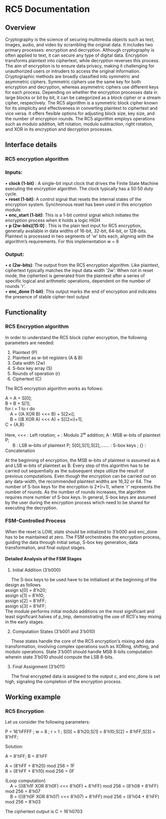 # RC5 Documentation

## Overview

Cryptography is the science of securing multimedia objects such as text, images, audio, and video by scrambling the original data. It includes two primary processes: encryption and decryption. Although cryptography is often applied to text, it can secure any type of digital data. Encryption transforms plaintext into ciphertext, while decryption reverses this process. The aim of encryption is to ensure data privacy, making it challenging for unauthorized users or intruders to access the original information. Cryptographic methods are broadly classified into symmetric and asymmetric ciphers. Symmetric ciphers use the same key for both encryption and decryption, whereas asymmetric ciphers use different keys for each process. Depending on whether the encryption processes data in large blocks or bit by bit, it can be categorized as a block cipher or a stream cipher, respectively. The RC5 algorithm is a symmetric block cipher known for its simplicity and effectiveness in converting plaintext to ciphertext and vice versa. It offers flexible options for adjusting block size, key size, and the number of encryption rounds. The RC5 algorithm employs operations such as modulo addition, left rotation, modulo subtraction, right rotation, and XOR in its encryption and decryption processes.

## Interface details

### RC5 encryption algorithm

### Inputs:
•	**clock (1-bit)** : A single-bit input clock that drives the Finite State Machine executing the encryption algorithm. The clock typically has a 50:50 duty cycle.\
•	**reset (1-bit)**: A control signal that resets the internal states of the encryption system. Synchronous reset has been used in this encryption module.\
•	**enc_start (1-bit)**: This is a 1-bit control signal which initiates the encryption process when it holds a logic HIGH\
•	**p (2w-bits)[15:0]** : This is the plain text input for RC5 encryption, generally available in data widths of 16-bit, 32-bit, 64-bit, or 128-bits. Plaintext is processed in two segments of 'w' bits each, aligning with the algorithm’s requirements. For this implementation w = 8

### Output:
•	**c (2w-bits)**: The output from the RC5 encryption algorithm. Like plaintext, ciphertext typically matches the input data width '2w'. When not in reset mode, the ciphertext is generated from the plaintext after a series of specific logical and arithmetic operations, dependent on the number of rounds 'r'.\
•   **enc_done (1-bit)**: This output marks the end of encryption and indicates the presence of stable cipher-text output 


## Functionality

### RC5 Encryption algorithm

In order to understand the RC5 block cipher encryption, the following parameters are needed:
1. Plaintext (P)
2. Plaintext as w-bit registers (A & B)
2. Data width (2w)
3. S-box key array (S)
4. Rounds of operation (r)
5. Ciphertext (C)

The RC5 encryption algorithm works as follows:

A = A + S[0];\
B = B + S[1];\
for i = 1 to r do\
&nbsp;&nbsp;&nbsp;&nbsp;A = ((A XOR B) <<< B) + S[2&times;i];\
&nbsp;&nbsp;&nbsp;&nbsp;B = ((B XOR A) <<< A) + S[(2&times;i)+1];\
C = {A,B}

Here, <<< : Left rotation; + : Modulo 2<sup>w</sup> addition; A : MSB w-bits of plaintext P;\
&nbsp;&nbsp;&nbsp;&nbsp;&nbsp;&nbsp;B : LSB w-bits of plaintext P; S[0],S[1],S[2],....... : S-box keys ; {} : Concatenation

At the beginning of encryption, the MSB w-bits of plaintext is assumed as A and LSB w-bits of plaintext as B. Every step of this algorithm has to be carried out sequentially as the subsequent steps utilize the result of previous computations. Even though the encryption can be carried out on any data-width, the recommended plaintext widths are 16,32 or 64. The number of S-box keys for the encryption is 2*(r+1), where 'r' represents the number of rounds. As the number of rounds increases, the algorithm requires more number of S-box keys. In general, S-box keys are assumed by the user during the encryption process which need to be shared for executing the decryption.

### FSM-Controlled Process 

When the reset is LOW, state should be initialized to 3'b000 and enc_done has to be maintained at zero. The FSM orchestrates the encryption process, guiding the data through initial setup, S-box key generation, data transformation, and final output stages.

#### Detailed Analysis of the FSM Stages

1. Initial Addition (3'b000)

&nbsp;&nbsp;&nbsp;&nbsp; The S-box keys to be used have to be initialised at the beginning of the design as follows\
	assign s[0] = 8'h20;\
	assign s[1] = 8'h10;\
	assign s[2] = 8'hFF;\
	assign s[3] = 8'hFF;\
	The module performs initial modulo additions on the most significant and least significant halves of p_tmp, demonstrating the use of RC5's key mixing in the early stages.

2. Computation States (3'b001 and 3'b010)

&nbsp;&nbsp;&nbsp;&nbsp; These states handle the core of the RC5 encryption's mixing and data transformation, involving complex operations such as XORing, shifting, and modulo operations. State 3'b001 should handle MSB 8-bits computation wherein state 3'b010 should compute the LSB 8-bits. 

3. Final Assignment (3'b011)

&nbsp;&nbsp;&nbsp;&nbsp; The final encrypted data is assigned to the output c, and enc_done is set high, signaling the completion of the encryption process.


## Working example 

### RC5 Encryption

Let us consider the following parameters:

P = 16'hFFFF ; w = 8 ; r = 1 ; S[0] = 8'h20;S[1] = 8'h10;S[2] = 8'hFF;S[3] = 8'hFF;

Solution:

A = 8'hFF; B = 8'hFF

A = (8'hFF + 8'h20) mod 256 = 1F\
B = (8'hFF + 8'h10) mod 256 = 0F

(Loop computation)\
&nbsp;&nbsp;&nbsp;&nbsp;A = (((8'h1F XOR 8'h0F) <<< 8'h0F) + 8'hFF) mod 256 = (8'h08 + 8'hFF) mod 256 = 8'h07\
&nbsp;&nbsp;&nbsp;&nbsp;B = (((8'h0F XOR 8'h07) <<< 8'h07) + 8'hFF) mod 256 = (8'h04 + 8'hFF) mod 256 = 8'h03

The ciphertext output is C = 16'h0703

